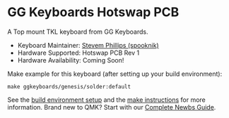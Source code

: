 # GG Keyboards Hotswap PCB

A Top mount TKL keyboard from GG Keyboards.

* Keyboard Maintainer: [Stevem Phillips (spooknik)](https://github.com/spooknik)
* Hardware Supported: Hotswap PCB Rev 1
* Hardware Availability: Coming Soon!

Make example for this keyboard (after setting up your build environment):

    make ggkeyboards/genesis/solder:default

See the [build environment setup](https://docs.qmk.fm/#/getting_started_build_tools) and the [make instructions](https://docs.qmk.fm/#/getting_started_make_guide) for more information. Brand new to QMK? Start with our [Complete Newbs Guide](https://docs.qmk.fm/#/newbs).